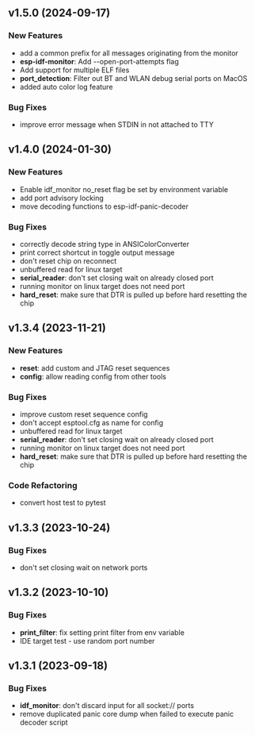 ## v1.5.0 (2024-09-17)

### New Features

- add a common prefix for all messages originating from the monitor
- **esp-idf-monitor**: Add --open-port-attempts flag
- Add support for multiple ELF files
- **port_detection**: Filter out BT and WLAN debug serial ports on MacOS
- added auto color log feature

### Bug Fixes

- improve error message when STDIN in not attached to TTY

## v1.4.0 (2024-01-30)

### New Features

- Enable idf_monitor no_reset flag be set by environment variable
- add port advisory locking
- move decoding functions to esp-idf-panic-decoder

### Bug Fixes

- correctly decode string type in ANSIColorConverter
- print correct shortcut in toggle output message
- don't reset chip on reconnect
- unbuffered read for linux target
- **serial_reader**: don't set closing wait on already closed port
- running monitor on linux target does not need port
- **hard_reset**: make sure that DTR is pulled up before hard resetting the chip

## v1.3.4 (2023-11-21)

### New Features

- **reset**: add custom and JTAG reset sequences
- **config**: allow reading config from other tools

### Bug Fixes

- improve custom reset sequence config
- don't accept esptool.cfg as name for config
- unbuffered read for linux target
- **serial_reader**: don't set closing wait on already closed port
- running monitor on linux target does not need port
- **hard_reset**: make sure that DTR is pulled up before hard resetting the chip

### Code Refactoring

- convert host test to pytest

## v1.3.3 (2023-10-24)

### Bug Fixes

- don't set closing wait on network ports

## v1.3.2 (2023-10-10)

### Bug Fixes

- **print_filter**: fix setting print filter from env variable
- IDE target test - use random port number

## v1.3.1 (2023-09-18)

### Bug Fixes

- **idf_monitor**: don't discard input for all socket:// ports
- remove duplicated panic core dump when failed to execute panic decoder script
